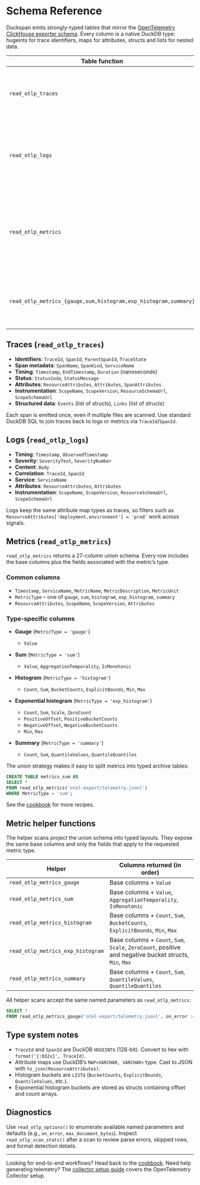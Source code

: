 # Schema Reference

Duckspan emits strongly-typed tables that mirror the [OpenTelemetry ClickHouse exporter schema](https://github.com/open-telemetry/opentelemetry-collector-contrib/tree/main/exporter/clickhouseexporter). Every column is a native DuckDB type: hugeints for trace identifiers, maps for attributes, structs and lists for nested data.

| Table function | Columns | Notes |
| --- | --- | --- |
| `read_otlp_traces` | 22 | Spans with identifiers, scope metadata, attributes, events, and links. |
| `read_otlp_logs` | 15 | Log records with severity, body, resource attributes, and trace correlation. |
| `read_otlp_metrics` | 27 | Union schema that covers gauge, sum, histogram, exponential histogram, and summary metrics. |
| `read_otlp_metrics_{gauge,sum,histogram,exp_histogram,summary}` | varies | Typed projections of the union schema (see below). |

## Traces (`read_otlp_traces`)

- **Identifiers**: `TraceId`, `SpanId`, `ParentSpanId`, `TraceState`
- **Span metadata**: `SpanName`, `SpanKind`, `ServiceName`
- **Timing**: `Timestamp`, `EndTimestamp`, `Duration` (nanoseconds)
- **Status**: `StatusCode`, `StatusMessage`
- **Attributes**: `ResourceAttributes`, `Attributes`, `SpanAttributes`
- **Instrumentation**: `ScopeName`, `ScopeVersion`, `ResourceSchemaUrl`, `ScopeSchemaUrl`
- **Structured data**: `Events` (list of structs), `Links` (list of structs)

Each span is emitted once, even if multiple files are scanned. Use standard DuckDB SQL to join traces back to logs or metrics via `TraceId`/`SpanId`.

## Logs (`read_otlp_logs`)

- **Timing**: `Timestamp`, `ObservedTimestamp`
- **Severity**: `SeverityText`, `SeverityNumber`
- **Content**: `Body`
- **Correlation**: `TraceId`, `SpanId`
- **Service**: `ServiceName`
- **Attributes**: `ResourceAttributes`, `Attributes`
- **Instrumentation**: `ScopeName`, `ScopeVersion`, `ResourceSchemaUrl`, `ScopeSchemaUrl`

Logs keep the same attribute map types as traces, so filters such as `ResourceAttributes['deployment.environment'] = 'prod'` work across signals.

## Metrics (`read_otlp_metrics`)

`read_otlp_metrics` returns a 27-column union schema. Every row includes the base columns plus the fields associated with the metric’s type.

### Common columns

- `Timestamp`, `ServiceName`, `MetricName`, `MetricDescription`, `MetricUnit`
- `MetricType` – one of `gauge`, `sum`, `histogram`, `exp_histogram`, `summary`
- `ResourceAttributes`, `ScopeName`, `ScopeVersion`, `Attributes`

### Type-specific columns

- **Gauge** (`MetricType = 'gauge'`)
  - `Value`

- **Sum** (`MetricType = 'sum'`)
  - `Value`, `AggregationTemporality`, `IsMonotonic`

- **Histogram** (`MetricType = 'histogram'`)
  - `Count`, `Sum`, `BucketCounts`, `ExplicitBounds`, `Min`, `Max`

- **Exponential histogram** (`MetricType = 'exp_histogram'`)
  - `Count`, `Sum`, `Scale`, `ZeroCount`
  - `PositiveOffset`, `PositiveBucketCounts`
  - `NegativeOffset`, `NegativeBucketCounts`
  - `Min`, `Max`

- **Summary** (`MetricType = 'summary'`)
  - `Count`, `Sum`, `QuantileValues`, `QuantileQuantiles`

The union strategy makes it easy to split metrics into typed archive tables:

```sql
CREATE TABLE metrics_sum AS
SELECT *
FROM read_otlp_metrics('otel-export/telemetry.jsonl')
WHERE MetricType = 'sum';
```

See the [cookbook](../guides/cookbook.md#build-typed-metrics-tables) for more recipes.

## Metric helper functions

The helper scans project the union schema into typed layouts. They expose the same base columns and only the fields that apply to the requested metric type.

| Helper | Columns returned (in order) |
| --- | --- |
| `read_otlp_metrics_gauge` | Base columns + `Value` |
| `read_otlp_metrics_sum` | Base columns + `Value`, `AggregationTemporality`, `IsMonotonic` |
| `read_otlp_metrics_histogram` | Base columns + `Count`, `Sum`, `BucketCounts`, `ExplicitBounds`, `Min`, `Max` |
| `read_otlp_metrics_exp_histogram` | Base columns + `Count`, `Sum`, `Scale`, `ZeroCount`, positive and negative bucket structs, `Min`, `Max` |
| `read_otlp_metrics_summary` | Base columns + `Count`, `Sum`, `QuantileValues`, `QuantileQuantiles` |

All helper scans accept the same named parameters as `read_otlp_metrics`:

```sql
SELECT *
FROM read_otlp_metrics_gauge('otel-export/telemetry.jsonl', on_error := 'skip');
```

## Type system notes

- `TraceId` and `SpanId` are DuckDB `HUGEINT`s (128-bit). Convert to hex with `format('{:032x}', TraceId)`.
- Attribute maps use DuckDB’s `MAP<VARCHAR, VARCHAR>` type. Cast to JSON with `to_json(ResourceAttributes)`.
- Histogram buckets are `LIST`s (`BucketCounts`, `ExplicitBounds`, `QuantileValues`, etc.).
- Exponential histogram buckets are stored as structs containing offset and count arrays.

## Diagnostics

Use `read_otlp_options()` to enumerate available named parameters and defaults (e.g., `on_error`, `max_document_bytes`). Inspect `read_otlp_scan_stats()` after a scan to review parse errors, skipped rows, and format detection details.

---

Looking for end-to-end workflows? Head back to the [cookbook](../guides/cookbook.md). Need help generating telemetry? The [collector setup guide](../setup/collector.md) covers the OpenTelemetry Collector setup.
